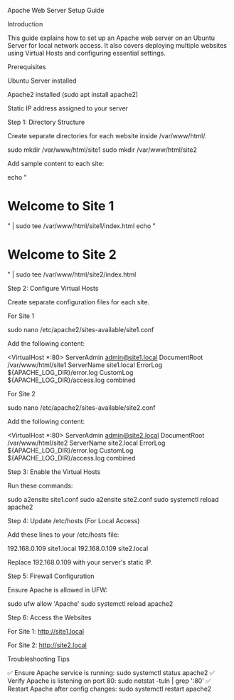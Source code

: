 Apache Web Server Setup Guide

Introduction

This guide explains how to set up an Apache web server on an Ubuntu Server for local network access. It also covers deploying multiple websites using Virtual Hosts and configuring essential settings.

Prerequisites

Ubuntu Server installed

Apache2 installed (sudo apt install apache2)

Static IP address assigned to your server

Step 1: Directory Structure

Create separate directories for each website inside /var/www/html/.

sudo mkdir /var/www/html/site1
sudo mkdir /var/www/html/site2

Add sample content to each site:

echo "<h1>Welcome to Site 1</h1>" | sudo tee /var/www/html/site1/index.html
echo "<h1>Welcome to Site 2</h1>" | sudo tee /var/www/html/site2/index.html

Step 2: Configure Virtual Hosts

Create separate configuration files for each site.

For Site 1

sudo nano /etc/apache2/sites-available/site1.conf

Add the following content:

<VirtualHost *:80>
    ServerAdmin admin@site1.local
    DocumentRoot /var/www/html/site1
    ServerName site1.local
    ErrorLog ${APACHE_LOG_DIR}/error.log
    CustomLog ${APACHE_LOG_DIR}/access.log combined
</VirtualHost>

For Site 2

sudo nano /etc/apache2/sites-available/site2.conf

Add the following content:

<VirtualHost *:80>
    ServerAdmin admin@site2.local
    DocumentRoot /var/www/html/site2
    ServerName site2.local
    ErrorLog ${APACHE_LOG_DIR}/error.log
    CustomLog ${APACHE_LOG_DIR}/access.log combined
</VirtualHost>

Step 3: Enable the Virtual Hosts

Run these commands:

sudo a2ensite site1.conf
sudo a2ensite site2.conf
sudo systemctl reload apache2

Step 4: Update /etc/hosts (For Local Access)

Add these lines to your /etc/hosts file:

192.168.0.109 site1.local
192.168.0.109 site2.local

Replace 192.168.0.109 with your server's static IP.

Step 5: Firewall Configuration

Ensure Apache is allowed in UFW:

sudo ufw allow 'Apache'
sudo systemctl reload apache2

Step 6: Access the Websites

For Site 1: http://site1.local

For Site 2: http://site2.local

Troubleshooting Tips

✅ Ensure Apache service is running: sudo systemctl status apache2
✅ Verify Apache is listening on port 80: sudo netstat -tuln | grep ':80'
✅ Restart Apache after config changes: sudo systemctl restart apache2


